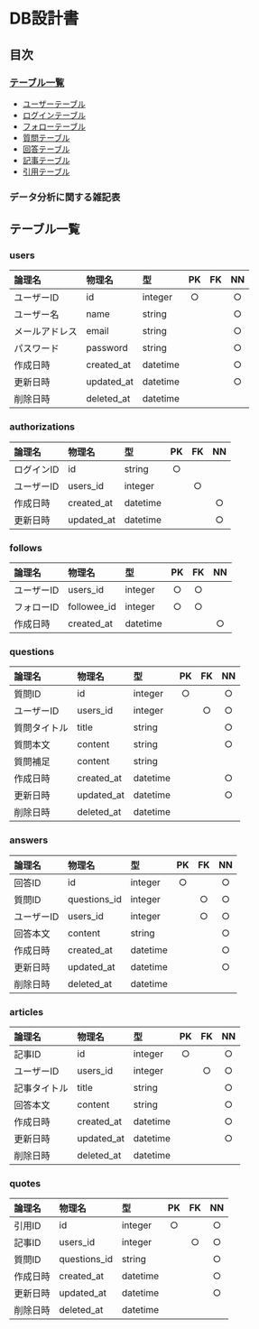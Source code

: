 # DB設計書

## 目次
### [テーブル一覧](#テーブル一覧)
* [ユーザーテーブル](#users)
* [ログインテーブル](#authorizations)
* [フォローテーブル](#follows)
* [質問テーブル](#questions)
* [回答テーブル](#answers)
* [記事テーブル](#articles)
* [引用テーブル](#quotes)
### データ分析に関する雑記表   

## テーブル一覧

### users
|論理名|物理名|型|PK|FK|NN|
|:---|:---|:---|:---:|:---:|:---:|
|ユーザーID|id|integer|○||○|
|ユーザー名|name|string|||○|
|メールアドレス|email|string|||○|
|パスワード|password|string|||○|
|作成日時|created_at|datetime|||○|
|更新日時|updated_at|datetime|||○|
|削除日時|deleted_at|datetime||||

### authorizations
|論理名|物理名|型|PK|FK|NN|
|:---|:---|:---|:---:|:---:|:---:|
|ログインID|id|string|○|||
|ユーザーID|users_id|integer||○||
|作成日時|created_at|datetime|||○|
|更新日時|updated_at|datetime|||○|

### follows
|論理名|物理名|型|PK|FK|NN|
|:---|:---|:---|:---:|:---:|:---:|
|ユーザーID|users_id|integer|○|○||
|フォローID|followee_id|integer|○|○||
|作成日時|created_at|datetime|||○|

### questions
|論理名|物理名|型|PK|FK|NN|
|:---|:---|:---|:---:|:---:|:---:|
|質問ID|id|integer|○||○|
|ユーザーID|users_id|integer||○|○|
|質問タイトル|title|string|||○|
|質問本文|content|string|||○|
|質問補足|content|string||||
|作成日時|created_at|datetime|||○|
|更新日時|updated_at|datetime|||○|
|削除日時|deleted_at|datetime||||

### answers
|論理名|物理名|型|PK|FK|NN|
|:---|:---|:---|:---:|:---:|:---:|
|回答ID|id|integer|○||○|
|質問ID|questions_id|integer||○|○|
|ユーザーID|users_id|integer||○|○|
|回答本文|content|string|||○|
|作成日時|created_at|datetime|||○|
|更新日時|updated_at|datetime|||○|
|削除日時|deleted_at|datetime||||

### articles
|論理名|物理名|型|PK|FK|NN|
|:---|:---|:---|:---:|:---:|:---:|
|記事ID|id|integer|○||○|
|ユーザーID|users_id|integer||○|○|
|記事タイトル|title|string|||○|
|回答本文|content|string|||○|
|作成日時|created_at|datetime|||○|
|更新日時|updated_at|datetime|||○|
|削除日時|deleted_at|datetime||||

### quotes
|論理名|物理名|型|PK|FK|NN|
|:---|:---|:---|:---:|:---:|:---:|
|引用ID|id|integer|○||○|
|記事ID|users_id|integer||○|○|
|質問ID|questions_id|string|||○|
|作成日時|created_at|datetime|||○|
|更新日時|updated_at|datetime|||○|
|削除日時|deleted_at|datetime||||
